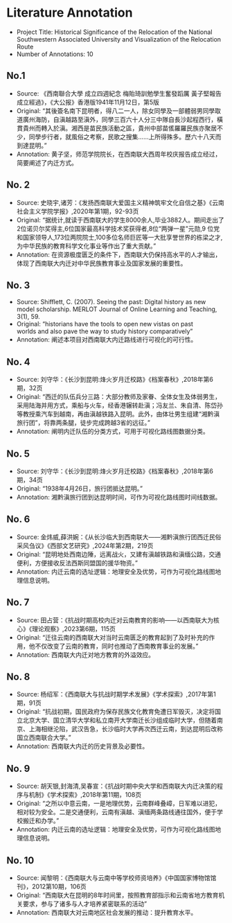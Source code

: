 # Literature Annotation
- Project Title: Historical Significance of the Relocation of the National Southwestern Associated University and Visualization of the Relocation Route
- Number of Annotations: 10

## No.1
- Source: 《西南聯合大學 成立四週紀念 梅貽琦訓勉學生奮發蹈厲 黃子堅報告成立經過》，《大公报》香港版1941年11月12日，第5版
- Original: “其後簽名南下昆明者，得八二一人，除女同學及一部體弱男同學取道廣州海防，自滇越路至滇外，同學三百六十人分三中隊自長沙起程西行，橫貫貴州而轉入於滇。湘西是苗民族活動之區，貴州中部苗傜羅羅民族亦聚居不少，同學步行者，就風俗之考察，民歌之搜集……上所得殊多。歷六十八天而到達昆明。”
- Annotation: 黄子坚，师范学院院长，在西南联大西周年校庆报告成立经过，简要阐述了内迁方式。

## No. 2
- Source: 史晓宇,诸芳：《发扬西南联大爱国主义精神筑牢文化自信之基》《云南社会主义学院学报》,2020年第1期，92-93页
- Original: “据统计,就读于西南联大的学生8000余人,毕业3882人。期间走出了2位诺贝尔奖得主,6位国家最高科学技术奖获得者,8位“两弹一星”元勋,9 位党和国家领导人,173位两院院士,100多位名师巨匠等一大批享誉世界的栋梁之才,为中华民族的教育科学文化事业等作出了重大贡献。”
- Annotation: 在资源极度匮乏的条件下，西南联大仍保持高水平的人才输出，体现了西南联大内迁对中华民族教育事业及国家发展的重要性。

## No. 3
- Source: Shifflett, C. (2007). Seeing the past: Digital history as new model scholarship. MERLOT Journal of Online Learning and Teaching, 3(1), 59.
- Original: “historians have the tools to open new vistas on past worlds and also pave the way to study history comparatively”
- Annotation: 阐述本项目对西南联大内迁路线进行可视化的可行性。

## No. 4
- Source: 刘守华：《长沙到昆明:烽火岁月迁校路》《档案春秋》,2018年第6期，32页
- Original: “西迁的队伍兵分三路：大部分教师及家眷、全体女生及体弱男生，采用陆海并用方式，乘船与火车，经香港辗转赴滇；冯友兰、朱自清、陈岱孙等教授乘汽车到越南，再由滇越铁路入昆明。此外，由体壮男生组建“湘黔滇旅行团”，将靠两条腿，徒步完成跨越3省的远征。”
- Annotation: 阐明内迁队伍的分类方式，可用于可视化路线图数据分类。

## No. 5
- Source: 刘守华：《长沙到昆明:烽火岁月迁校路》《档案春秋》,2018年第6期，34页
- Original: “1938年4月26日，旅行团抵达昆明。”
- Annotation: 湘黔滇旅行团到达昆明时间，可作为可视化路线图时间线数据。

## No. 6
- Source: 金炜威,薛洪婉：《从长沙临大到西南联大——湘黔滇旅行团西迁民俗采风刍议》《西部文艺研究》,2024年第2期，219页
- Original: “昆明地处西南边陲，远离战火，又建有滇越铁路和滇缅公路，交通便利，方便接收反法西斯同盟国的援华物资。”
- Annotation: 内迁云南的选址逻辑：地理安全及优势，可作为可视化路线图地理信息说明。

## No. 7
- Source: 田占营：《抗战时期高校内迁对云南教育的影响——以西南联大为核心》《理论观察》,2023第6期，115页
- Original: “迁往云南的西南联大对当时云南匮乏的教育起到了及时补充的作用，他不仅改变了云南的教育，同时也推动了西南教育事业的发展。”
- Annotation: 西南联大内迁对地方教育的外溢效应。

## No. 8
- Source: 杨绍军：《西南联大与抗战时期学术发展》《学术探索》,2017年第1期，91页
- Original: “抗战初期，国民政府为保存民族文化教育免遭日军毁灭，决定将国立北京大学、国立清华大学和私立南开大学南迁长沙组成临时大学，但随着南京、上海相继沦陷，武汉告急，长沙临时大学再次西迁云南，到达昆明后改称国立西南联合大学。”
- Annotation: 西南联大内迁的历史背景及必要性。

## No. 9
- Source: 胡天银,封海清,吴春宣：《抗战时期中央大学和西南联大内迁决策的程序与机制》《学术探索》,2018年第11期，108页
- Original: “之所以中意云南，一是地理优势，云南群峰叠嶂，日军难以进犯，相对较为安全。二是交通便利，云南有滇越、滇缅两条路线通往国外，便于学校搬迁和办学。”
- Annotation: 内迁云南的选址逻辑：地理安全及优势，可作为可视化路线图地理信息说明。

## No. 10
- Source: 闻黎明：《西南联大与云南中等学校师资培养》《中国国家博物馆馆刊》，2012第10期，106页
- Original: “西南联大在昆明的8年时间里，按照教育部指示和云南省地方教育机关要求，参与了诸多与人才培养紧密联系的活动”
- Annotation: 西南联大对云南地区社会发展的推动：提升教育水平。









